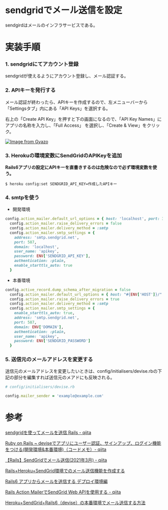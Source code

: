 # sendgridでメール送信を設定

sendgirdはメールのインフラサービスである。

# 実装手順

### 1. sendgridにてアカウント登録

sendgridが使えるようにアカウント登録し、メール認証する。

### 2. APIキーを発行する

メール認証が終わったら、APIキーを作成するので、左メニューバーから 「Settingsタブ」内にある「API Keys」を選択する。

右上の「Create API Key」を押すと下の画面になるので、「API Key Names」にアプリの名称を入力し、「Full Access」 を選択し、「Create & View」をクリック。

[![Image from Gyazo](https://i.gyazo.com/ac6fc33bf2fc9c99753d6d0bf3431de5.png)](https://gyazo.com/ac6fc33bf2fc9c99753d6d0bf3431de5)

### 3. Herokuの環境変数にSendGridのAPIKeyを追加

**Rails6アプリの設定にAPIキーを直書きするのは危険なので必ず環境変数を使う。**

`$ heroku config:set SENDGRID_API_KEY=作成したAPIキー`

### 4. smtpを使う

- 開発環境

```ruby
config.action_mailer.default_url_options = { host: 'localhost', port: 3000 }
  config.action_mailer.raise_delivery_errors = false
  config.action_mailer.delivery_method = :smtp
  config.action_mailer.smtp_settings = {
    address: 'smtp.sendgrid.net',
    port: 587,
    domain: 'localhost',
    user_name: 'apikey',
    password: ENV['SENDGRID_API_KEY'],
    authentication: :plain,
    enable_starttls_auto: true
  }
```

- 本番環境

```ruby
config.active_record.dump_schema_after_migration = false
  config.action_mailer.default_url_options = { host: "#{ENV['HOST']}/" }
  config.action_mailer.raise_delivery_errors = true
  config.action_mailer.delivery_method = :smtp
  config.action_mailer.smtp_settings = {
    enable_starttls_auto: true,
    address: 'smtp.sendgrid.net',
    port: 587,
    domain: ENV['DOMAIN'],
    authentication: :plain,
    user_name: 'apikey',
    password: ENV['SENDGRID_PASSWORD']
  }
```

### 5. 送信元のメールアドレスを変更する

送信元のメールアドレスを変更したいときは、config/initialisers/devise.rbの下記の部分を編集すれば送信元のメアドにも反映される。

```ruby
# config/initialisers/devise.rb

config.mailer_sender = 'example@example.com'
```

# 参考

[sendgridを使ってメールを送信 Rails - qiita](https://qiita.com/ibarakishiminn/items/e8bf4246242921c2cdd4)

[Ruby on Rails ~ deviseでアプリにユーザー認証、サインアップ、ログイン機能をつける(開発環境&本番環境)（コードメモ）- qiita](https://qiita.com/wtb114/items/176c19bd9caff0893d7c)

[【Rails】SendGridでメール送信(2021年3月) - qiita](https://qiita.com/d0ne1s/items/4bc26378c1eb7f9a19cc)

[Rails+Heroku+SendGrid環境でのメール送信機能を作成する](https://twin-t.com/railsherokusendgrid%E7%92%B0%E5%A2%83%E3%81%A7%E3%81%AE%E3%83%A1%E3%83%BC%E3%83%AB%E9%80%81%E4%BF%A1%E6%A9%9F%E8%83%BD%E3%82%92%E4%BD%9C%E6%88%90%E3%81%99%E3%82%8B/)

[Rails6 アプリからメールを送信する デプロイ環境編](https://qiita.com/miriwo/items/46a58bd92f74f0dc74d8)

[Rails Action MailerでSendGrid Web APIを使用する - qiita](https://qiita.com/yoshixj/items/34692d760b889299f9b9)

[Heroku+SendGrid+Rails6（devise）の本番環境でメール送信する方法](https://asalworld.com/rails-heroku-sendgrid/)